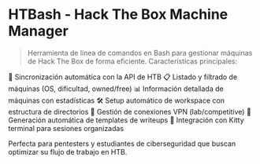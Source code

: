# HTBash - Hack The Box Machine Manager

> Herramienta de línea de comandos en Bash para gestionar máquinas de Hack The Box de forma eficiente. Características principales:

🔄 Sincronización automática con la API de HTB
📋 Listado y filtrado de máquinas (OS, dificultad, owned/free)
📊 Información detallada de máquinas con estadísticas
🛠️ Setup automático de workspace con estructura de directorios
🔐 Gestión de conexiones VPN (lab/competitive)
📝 Generación automática de templates de writeups
🎯 Integración con Kitty terminal para sesiones organizadas

Perfecta para pentesters y estudiantes de ciberseguridad que buscan optimizar su flujo de trabajo en HTB.
